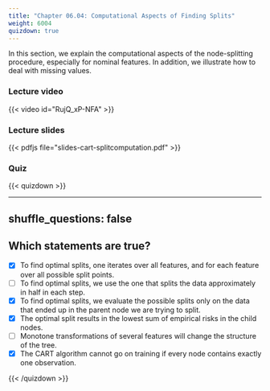 ```yaml
---
title: "Chapter 06.04: Computational Aspects of Finding Splits"
weight: 6004
quizdown: true
---
```

In this section, we explain the computational aspects of the node-splitting procedure, especially for nominal features. In addition, we illustrate how to deal with missing values.

<!--more-->

### Lecture video

{{< video id="RujQ_xP-NFA" >}}

### Lecture slides

{{< pdfjs file="slides-cart-splitcomputation.pdf" >}}

### Quiz

{{< quizdown >}}

---
shuffle_questions: false
---

## Which statements are true? 

- [x] To find optimal splits, one iterates over all features, and for each feature over all possible split points.
- [ ] To find optimal splits, we use the one that splits the data approximately in half in each step.
- [x] To find optimal splits, we evaluate the possible splits only on the data that ended up in the parent node we are trying to split.
- [x] The optimal split results in the lowest sum of empirical risks in the child nodes.
- [ ] Monotone transformations of several features will change the structure of the tree.
- [x] The CART algorithm cannot go on training if every node contains exactly one observation.

{{< /quizdown >}}

